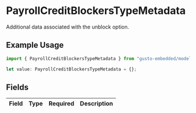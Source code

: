 # PayrollCreditBlockersTypeMetadata

Additional data associated with the unblock option.

## Example Usage

```typescript
import { PayrollCreditBlockersTypeMetadata } from "gusto-embedded/models/components";

let value: PayrollCreditBlockersTypeMetadata = {};
```

## Fields

| Field       | Type        | Required    | Description |
| ----------- | ----------- | ----------- | ----------- |
